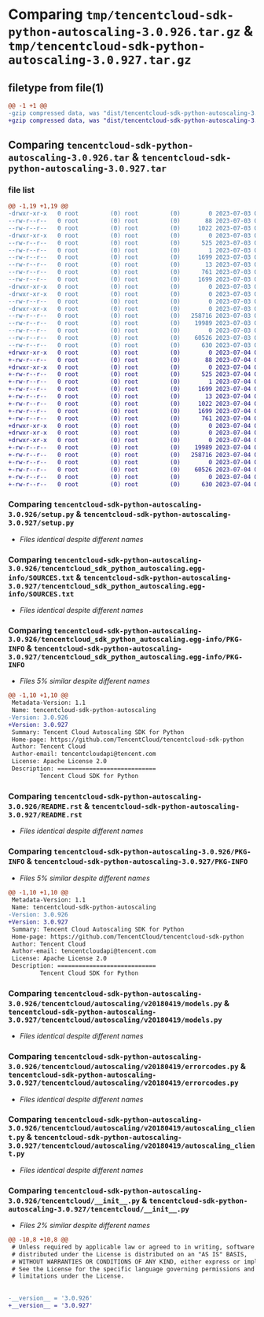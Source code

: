 # Comparing `tmp/tencentcloud-sdk-python-autoscaling-3.0.926.tar.gz` & `tmp/tencentcloud-sdk-python-autoscaling-3.0.927.tar.gz`

## filetype from file(1)

```diff
@@ -1 +1 @@
-gzip compressed data, was "dist/tencentcloud-sdk-python-autoscaling-3.0.926.tar", last modified: Mon Jul  3 00:18:56 2023, max compression
+gzip compressed data, was "dist/tencentcloud-sdk-python-autoscaling-3.0.927.tar", last modified: Tue Jul  4 00:14:55 2023, max compression
```

## Comparing `tencentcloud-sdk-python-autoscaling-3.0.926.tar` & `tencentcloud-sdk-python-autoscaling-3.0.927.tar`

### file list

```diff
@@ -1,19 +1,19 @@
-drwxr-xr-x   0 root         (0) root         (0)        0 2023-07-03 00:18:56.000000 tencentcloud-sdk-python-autoscaling-3.0.926/
--rw-r--r--   0 root         (0) root         (0)       88 2023-07-03 00:18:56.000000 tencentcloud-sdk-python-autoscaling-3.0.926/setup.cfg
--rw-r--r--   0 root         (0) root         (0)     1022 2023-07-03 00:18:56.000000 tencentcloud-sdk-python-autoscaling-3.0.926/setup.py
-drwxr-xr-x   0 root         (0) root         (0)        0 2023-07-03 00:18:56.000000 tencentcloud-sdk-python-autoscaling-3.0.926/tencentcloud_sdk_python_autoscaling.egg-info/
--rw-r--r--   0 root         (0) root         (0)      525 2023-07-03 00:18:56.000000 tencentcloud-sdk-python-autoscaling-3.0.926/tencentcloud_sdk_python_autoscaling.egg-info/SOURCES.txt
--rw-r--r--   0 root         (0) root         (0)        1 2023-07-03 00:18:56.000000 tencentcloud-sdk-python-autoscaling-3.0.926/tencentcloud_sdk_python_autoscaling.egg-info/dependency_links.txt
--rw-r--r--   0 root         (0) root         (0)     1699 2023-07-03 00:18:56.000000 tencentcloud-sdk-python-autoscaling-3.0.926/tencentcloud_sdk_python_autoscaling.egg-info/PKG-INFO
--rw-r--r--   0 root         (0) root         (0)       13 2023-07-03 00:18:56.000000 tencentcloud-sdk-python-autoscaling-3.0.926/tencentcloud_sdk_python_autoscaling.egg-info/top_level.txt
--rw-r--r--   0 root         (0) root         (0)      761 2023-07-03 00:18:56.000000 tencentcloud-sdk-python-autoscaling-3.0.926/README.rst
--rw-r--r--   0 root         (0) root         (0)     1699 2023-07-03 00:18:56.000000 tencentcloud-sdk-python-autoscaling-3.0.926/PKG-INFO
-drwxr-xr-x   0 root         (0) root         (0)        0 2023-07-03 00:18:56.000000 tencentcloud-sdk-python-autoscaling-3.0.926/tencentcloud/
-drwxr-xr-x   0 root         (0) root         (0)        0 2023-07-03 00:18:56.000000 tencentcloud-sdk-python-autoscaling-3.0.926/tencentcloud/autoscaling/
--rw-r--r--   0 root         (0) root         (0)        0 2023-07-03 00:18:56.000000 tencentcloud-sdk-python-autoscaling-3.0.926/tencentcloud/autoscaling/__init__.py
-drwxr-xr-x   0 root         (0) root         (0)        0 2023-07-03 00:18:56.000000 tencentcloud-sdk-python-autoscaling-3.0.926/tencentcloud/autoscaling/v20180419/
--rw-r--r--   0 root         (0) root         (0)   258716 2023-07-03 00:18:56.000000 tencentcloud-sdk-python-autoscaling-3.0.926/tencentcloud/autoscaling/v20180419/models.py
--rw-r--r--   0 root         (0) root         (0)    19989 2023-07-03 00:18:56.000000 tencentcloud-sdk-python-autoscaling-3.0.926/tencentcloud/autoscaling/v20180419/errorcodes.py
--rw-r--r--   0 root         (0) root         (0)        0 2023-07-03 00:18:56.000000 tencentcloud-sdk-python-autoscaling-3.0.926/tencentcloud/autoscaling/v20180419/__init__.py
--rw-r--r--   0 root         (0) root         (0)    60526 2023-07-03 00:18:56.000000 tencentcloud-sdk-python-autoscaling-3.0.926/tencentcloud/autoscaling/v20180419/autoscaling_client.py
--rw-r--r--   0 root         (0) root         (0)      630 2023-07-03 00:18:56.000000 tencentcloud-sdk-python-autoscaling-3.0.926/tencentcloud/__init__.py
+drwxr-xr-x   0 root         (0) root         (0)        0 2023-07-04 00:14:55.000000 tencentcloud-sdk-python-autoscaling-3.0.927/
+-rw-r--r--   0 root         (0) root         (0)       88 2023-07-04 00:14:55.000000 tencentcloud-sdk-python-autoscaling-3.0.927/setup.cfg
+drwxr-xr-x   0 root         (0) root         (0)        0 2023-07-04 00:14:55.000000 tencentcloud-sdk-python-autoscaling-3.0.927/tencentcloud_sdk_python_autoscaling.egg-info/
+-rw-r--r--   0 root         (0) root         (0)      525 2023-07-04 00:14:55.000000 tencentcloud-sdk-python-autoscaling-3.0.927/tencentcloud_sdk_python_autoscaling.egg-info/SOURCES.txt
+-rw-r--r--   0 root         (0) root         (0)        1 2023-07-04 00:14:55.000000 tencentcloud-sdk-python-autoscaling-3.0.927/tencentcloud_sdk_python_autoscaling.egg-info/dependency_links.txt
+-rw-r--r--   0 root         (0) root         (0)     1699 2023-07-04 00:14:55.000000 tencentcloud-sdk-python-autoscaling-3.0.927/tencentcloud_sdk_python_autoscaling.egg-info/PKG-INFO
+-rw-r--r--   0 root         (0) root         (0)       13 2023-07-04 00:14:55.000000 tencentcloud-sdk-python-autoscaling-3.0.927/tencentcloud_sdk_python_autoscaling.egg-info/top_level.txt
+-rw-r--r--   0 root         (0) root         (0)     1022 2023-07-04 00:14:55.000000 tencentcloud-sdk-python-autoscaling-3.0.927/setup.py
+-rw-r--r--   0 root         (0) root         (0)     1699 2023-07-04 00:14:55.000000 tencentcloud-sdk-python-autoscaling-3.0.927/PKG-INFO
+-rw-r--r--   0 root         (0) root         (0)      761 2023-07-04 00:14:55.000000 tencentcloud-sdk-python-autoscaling-3.0.927/README.rst
+drwxr-xr-x   0 root         (0) root         (0)        0 2023-07-04 00:14:55.000000 tencentcloud-sdk-python-autoscaling-3.0.927/tencentcloud/
+drwxr-xr-x   0 root         (0) root         (0)        0 2023-07-04 00:14:55.000000 tencentcloud-sdk-python-autoscaling-3.0.927/tencentcloud/autoscaling/
+drwxr-xr-x   0 root         (0) root         (0)        0 2023-07-04 00:14:55.000000 tencentcloud-sdk-python-autoscaling-3.0.927/tencentcloud/autoscaling/v20180419/
+-rw-r--r--   0 root         (0) root         (0)    19989 2023-07-04 00:14:55.000000 tencentcloud-sdk-python-autoscaling-3.0.927/tencentcloud/autoscaling/v20180419/errorcodes.py
+-rw-r--r--   0 root         (0) root         (0)   258716 2023-07-04 00:14:55.000000 tencentcloud-sdk-python-autoscaling-3.0.927/tencentcloud/autoscaling/v20180419/models.py
+-rw-r--r--   0 root         (0) root         (0)        0 2023-07-04 00:14:55.000000 tencentcloud-sdk-python-autoscaling-3.0.927/tencentcloud/autoscaling/v20180419/__init__.py
+-rw-r--r--   0 root         (0) root         (0)    60526 2023-07-04 00:14:55.000000 tencentcloud-sdk-python-autoscaling-3.0.927/tencentcloud/autoscaling/v20180419/autoscaling_client.py
+-rw-r--r--   0 root         (0) root         (0)        0 2023-07-04 00:14:55.000000 tencentcloud-sdk-python-autoscaling-3.0.927/tencentcloud/autoscaling/__init__.py
+-rw-r--r--   0 root         (0) root         (0)      630 2023-07-04 00:14:55.000000 tencentcloud-sdk-python-autoscaling-3.0.927/tencentcloud/__init__.py
```

### Comparing `tencentcloud-sdk-python-autoscaling-3.0.926/setup.py` & `tencentcloud-sdk-python-autoscaling-3.0.927/setup.py`

 * *Files identical despite different names*

### Comparing `tencentcloud-sdk-python-autoscaling-3.0.926/tencentcloud_sdk_python_autoscaling.egg-info/SOURCES.txt` & `tencentcloud-sdk-python-autoscaling-3.0.927/tencentcloud_sdk_python_autoscaling.egg-info/SOURCES.txt`

 * *Files identical despite different names*

### Comparing `tencentcloud-sdk-python-autoscaling-3.0.926/tencentcloud_sdk_python_autoscaling.egg-info/PKG-INFO` & `tencentcloud-sdk-python-autoscaling-3.0.927/tencentcloud_sdk_python_autoscaling.egg-info/PKG-INFO`

 * *Files 5% similar despite different names*

```diff
@@ -1,10 +1,10 @@
 Metadata-Version: 1.1
 Name: tencentcloud-sdk-python-autoscaling
-Version: 3.0.926
+Version: 3.0.927
 Summary: Tencent Cloud Autoscaling SDK for Python
 Home-page: https://github.com/TencentCloud/tencentcloud-sdk-python
 Author: Tencent Cloud
 Author-email: tencentcloudapi@tencent.com
 License: Apache License 2.0
 Description: ============================
         Tencent Cloud SDK for Python
```

### Comparing `tencentcloud-sdk-python-autoscaling-3.0.926/README.rst` & `tencentcloud-sdk-python-autoscaling-3.0.927/README.rst`

 * *Files identical despite different names*

### Comparing `tencentcloud-sdk-python-autoscaling-3.0.926/PKG-INFO` & `tencentcloud-sdk-python-autoscaling-3.0.927/PKG-INFO`

 * *Files 5% similar despite different names*

```diff
@@ -1,10 +1,10 @@
 Metadata-Version: 1.1
 Name: tencentcloud-sdk-python-autoscaling
-Version: 3.0.926
+Version: 3.0.927
 Summary: Tencent Cloud Autoscaling SDK for Python
 Home-page: https://github.com/TencentCloud/tencentcloud-sdk-python
 Author: Tencent Cloud
 Author-email: tencentcloudapi@tencent.com
 License: Apache License 2.0
 Description: ============================
         Tencent Cloud SDK for Python
```

### Comparing `tencentcloud-sdk-python-autoscaling-3.0.926/tencentcloud/autoscaling/v20180419/models.py` & `tencentcloud-sdk-python-autoscaling-3.0.927/tencentcloud/autoscaling/v20180419/models.py`

 * *Files identical despite different names*

### Comparing `tencentcloud-sdk-python-autoscaling-3.0.926/tencentcloud/autoscaling/v20180419/errorcodes.py` & `tencentcloud-sdk-python-autoscaling-3.0.927/tencentcloud/autoscaling/v20180419/errorcodes.py`

 * *Files identical despite different names*

### Comparing `tencentcloud-sdk-python-autoscaling-3.0.926/tencentcloud/autoscaling/v20180419/autoscaling_client.py` & `tencentcloud-sdk-python-autoscaling-3.0.927/tencentcloud/autoscaling/v20180419/autoscaling_client.py`

 * *Files identical despite different names*

### Comparing `tencentcloud-sdk-python-autoscaling-3.0.926/tencentcloud/__init__.py` & `tencentcloud-sdk-python-autoscaling-3.0.927/tencentcloud/__init__.py`

 * *Files 2% similar despite different names*

```diff
@@ -10,8 +10,8 @@
 # Unless required by applicable law or agreed to in writing, software
 # distributed under the License is distributed on an "AS IS" BASIS,
 # WITHOUT WARRANTIES OR CONDITIONS OF ANY KIND, either express or implied.
 # See the License for the specific language governing permissions and
 # limitations under the License.
 
 
-__version__ = '3.0.926'
+__version__ = '3.0.927'
```

